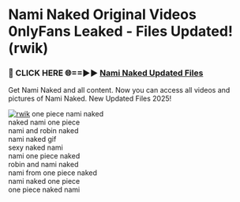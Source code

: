 # Nami Naked Original Videos 0nlyFans Leaked - Files Updated! (rwik)

<h3>🔴 CLICK HERE 🌐==►► <a href="https://tinyurl.com/up5wt9bj" rel="nofollow">Nami Naked Updated Files</a></h3>

Get Nami Naked and all content. Now you can access all videos and pictures of Nami Naked. New Updated Files 2025!

[![rwik](https://i.imgur.com/ABiUzMV.gif)](https://tinyurl.com/up5wt9bj)
one piece nami naked<br>
naked nami one piece<br>
nami and robin naked<br>
nami naked gif<br>
sexy naked nami<br>
nami one piece naked<br>
robin and nami naked<br>
nami from one piece naked<br>
nami naked one piece<br>
one piece naked nami